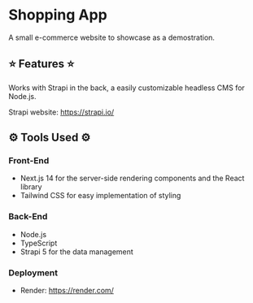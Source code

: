 
# Shopping App
A small e-commerce website to showcase as a demostration.

## ⭐ Features ⭐
Works with Strapi in the back, a easily customizable headless CMS for Node.js.

Strapi website:
https://strapi.io/

## ⚙ Tools Used ⚙
### Front-End
- Next.js 14 for the server-side rendering components and the React library
- Tailwind CSS for easy implementation of styling

### Back-End
- Node.js
- TypeScript
- Strapi 5 for the data management

### Deployment
- Render: https://render.com/

